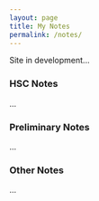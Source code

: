 ```yaml
---
layout: page
title: My Notes
permalink: /notes/
---
```


Site in development...

### HSC Notes
...

### Preliminary Notes
...

### Other Notes
...


